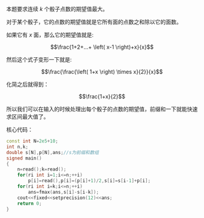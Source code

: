本题要求连续 $k$ 个骰子点数的期望值最大。

对于某个骰子，它的点数的期望值就是它所有面的点数之和除以它的面数。

如果它有 $x$ 面，那么它的期望值就是:

$$\frac{1+2+...+ \left( x-1 \right)+x}{x}$$

然后这个式子变形一下就是:

$$\frac{\frac{\left( 1+x \right) \times x}{2}}{x}$$

化简之后就得到：

$$\frac{1+x}{2}$$

所以我们可以在输入的时候处理出每个骰子的点数的期望值，前缀和一下就能快速求区间最大值了。


核心代码：
```cpp
const int N=2e5+10;
int n,k;
double s[N],p[N],ans;//s为前缀和数组
signed main()
{
	n=read();k=read();
	for(ri int i=1;i<=n;++i)
		p[i]=read(),p[i]=(p[i]+1)/2,s[i]=s[i-1]+p[i];
	for(ri int i=k;i<=n;++i)
		ans=fmax(ans,s[i]-s[i-k]);
	cout<<fixed<<setprecision(12)<<ans;
	return 0;
}